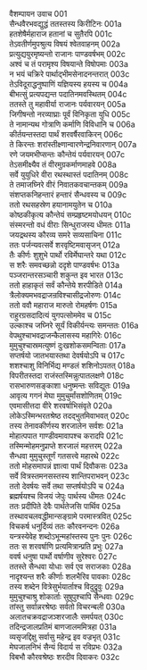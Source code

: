 वैशम्पायन उवाच	001  
सैन्धवैरभवद्युद्धं ततस्तस्य किरीटिनः	001a  
हतशेषैर्महाराज हतानां च सुतैरपि	001c  
तेऽवतीर्णमुपश्रुत्य विषयं श्वेतवाहनम्	002a  
प्रत्युद्ययुरमृष्यन्तो राजानः पाण्डवर्षभम्	002c  
अश्वं च तं परामृश्य विषयान्ते विषोपमाः	003a  
न भयं चक्रिरे पार्थाद्भीमसेनादनन्तरात्	003c  
तेऽविदूराद्धनुष्पाणिं यज्ञियस्य हयस्य च	004a  
बीभत्सुं प्रत्यपद्यन्त पदातिनमवस्थितम्	004c  
ततस्ते तु महावीर्या राजानः पर्यवारयन्	005a  
जिगीषन्तो नरव्याघ्राः पूर्वं विनिकृता युधि	005c  
ते नामान्यथ गोत्राणि कर्माणि विविधानि च	006a  
कीर्तयन्तस्तदा पार्थं शरवर्षैरवाकिरन्	006c  
ते किरन्तः शरांस्तीक्ष्णान्वारणेन्द्रनिवारणान्	007a  
रणे जयमभीप्सन्तः कौन्तेयं पर्यवारयन्	007c  
तेऽसमीक्ष्यैव तं वीरमुग्रकर्माणमाहवे	008a  
सर्वे युयुधिरे वीरा रथस्थास्तं पदातिनम्	008c  
ते तमाजघ्निरे वीरं निवातकवचान्तकम्	009a  
संशप्तकनिहन्तारं हन्तारं सैन्धवस्य च	009c  
ततो रथसहस्रेण हयानामयुतेन च	010a  
कोष्ठकीकृत्य कौन्तेयं सम्प्रहृष्टमयोधयन्	010c  
संस्मरन्तो वधं वीराः सिन्धुराजस्य धीमतः	011a  
जयद्रथस्य कौरव्य समरे सव्यसाचिना	011c  
ततः पर्जन्यवत्सर्वे शरवृष्टिमवासृजन्	012a  
तैः कीर्णः शुशुभे पार्थो रविर्मेघान्तरे यथा	012c  
स शरैः समवच्छन्नो ददृशे पाण्डवर्षभः	013a  
पञ्जरान्तरसञ्चारी शकुन्त इव भारत	013c  
ततो हाहाकृतं सर्वं कौन्तेये शरपीडिते	014a  
त्रैलोक्यमभवद्राजन्रविश्चासीद्रजोरुणः	014c  
ततो ववौ महाराज मारुतो रोमहर्षणः	015a  
राहुरग्रसदादित्यं युगपत्सोममेव च	015c  
उल्काश्च जघ्निरे सूर्यं विकीर्यन्त्यः समन्ततः	016a  
वेपथुश्चाभवद्राजन्कैलासस्य महागिरेः	016c  
मुमुचुश्चास्रमत्युष्णं दुःखशोकसमन्विताः	017a  
सप्तर्षयो जातभयास्तथा देवर्षयोऽपि च	017c  
शशश्चाशु विनिर्भिद्य मण्डलं शशिनोऽपतत्	018a  
विपरीतस्तदा राजंस्तस्मिन्नुत्पातलक्षणे	018c  
रासभारुणसङ्काशा धनुष्मन्तः सविद्युतः	019a  
आवृत्य गगनं मेघा मुमुचुर्मांसशोणितम्	019c  
एवमासीत्तदा वीरे शरवर्षाभिसंवृते	020a  
लोकेऽस्मिन्भरतश्रेष्ठ तदद्भुतमिवाभवत्	020c  
तस्य तेनावकीर्णस्य शरजालेन सर्वशः	021a  
मोहात्पपात गाण्डीवमावापश्च करादपि	021c  
तस्मिन्मोहमनुप्राप्ते शरजालं महत्तरम्	022a  
सैन्धवा मुमुचुस्तूर्णं गतसत्त्वे महारथे	022c  
ततो मोहसमापन्नं ज्ञात्वा पार्थं दिवौकसः	023a  
सर्वे वित्रस्तमनसस्तस्य शान्तिपराभवन्	023c  
ततो देवर्षयः सर्वे तथा सप्तर्षयोऽपि च	024a  
ब्रह्मर्षयश्च विजयं जेपुः पार्थस्य धीमतः	024c  
ततः प्रदीपिते देवैः पार्थतेजसि पार्थिव	025a  
तस्थावचलवद्धीमान्सङ्ग्रामे परमास्त्रवित्	025c  
विचकर्ष धनुर्दिव्यं ततः कौरवनन्दनः	026a  
यन्त्रस्येवेह शब्दोऽभून्महांस्तस्य पुनः पुनः	026c  
ततः स शरवर्षाणि प्रत्यमित्रान्प्रति प्रभुः	027a  
ववर्ष धनुषा पार्थो वर्षाणीव सुरेश्वरः	027c  
ततस्ते सैन्धवा योधाः सर्व एव सराजकाः	028a  
नादृश्यन्त शरैः कीर्णाः शलभैरिव पावकाः	028c  
तस्य शब्देन वित्रेसुर्भयार्ताश्च विदुद्रुवुः	029a  
मुमुचुश्चाश्रु शोकार्ताः सुषुपुश्चापि सैन्धवाः	029c  
तांस्तु सर्वान्नरश्रेष्ठः सर्वतो विचरन्बली	030a  
अलातचक्रवद्राजञ्शरजालैः समर्पयत्	030c  
तदिन्द्रजालप्रतिमं बाणजालममित्रहा	031a  
व्यसृजद्दिक्षु सर्वासु महेन्द्र इव वज्रभृत्	031c  
मेघजालनिभं सैन्यं विदार्य स रविप्रभः	032a  
विबभौ कौरवश्रेष्ठः शरदीव दिवाकरः	032c  
